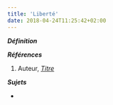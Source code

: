 ```yaml
---
title: 'Liberté'
date: 2018-04-24T11:25:42+02:00
---
```


***Définition*** 

>

***Références***

1. Auteur, <u>*Titre*</u>

***Sujets***

- 
